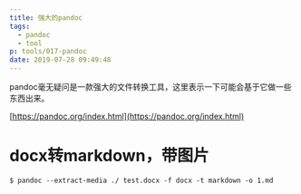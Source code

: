 ```yaml
---
title: 强大的pandoc
tags:
  - pandoc
  - tool
p: tools/017-pandoc
date: 2019-07-28 09:49:48
---
```


pandoc毫无疑问是一款强大的文件转换工具，这里表示一下可能会基于它做一些东西出来。

[https://pandoc.org/index.html](https://pandoc.org/index.html)

# docx转markdown，带图片

```shell
$ pandoc --extract-media ./ test.docx -f docx -t markdown -o 1.md
```


